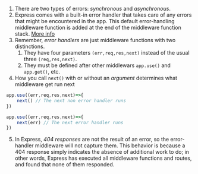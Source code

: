 1. There are two types of errors: *synchronous* and *asynchronous*.
2. Express comes with a built-in error handler that takes care of any errors that might be encountered in the app. This default error-handling middleware function is added at the end of the middleware function stack. [More info](https://expressjs.com/en/guide/error-handling.html)
3. Remember, *error handlers* are just middleware functions with two distinctions.
	1. They have four parameters `(err,req,res,next)` instead of the usual three `(req,res,next)`.
	2. They must be defined after other middlewars `app.use()` and `app.get()`, etc.
4. How you call `next()` with or without an *argument* determines what middleware get run next
```js
app.use((err,req,res,next)=>{
	next() // The next non error handler runs
})

app.use((err,req,res,next)=>{
	next(err) // The next error handler runs
})
```
5.  In Express, *404 responses* are not the result of an error, so the error-handler middleware will not capture them. This behavior is because a 404 response simply indicates the absence of additional work to do; in other words, Express has executed all middleware functions and routes, and found that none of them responded.
